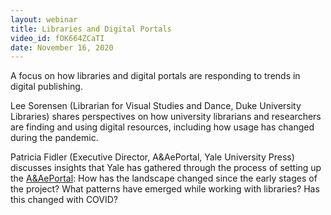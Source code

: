 ```yaml
---
layout: webinar
title: Libraries and Digital Portals
video_id: fOK664ZCaTI
date: November 16, 2020
---
```

A focus on how libraries and digital portals are responding to trends in digital publishing.

Lee Sorensen (Librarian for Visual Studies and Dance, Duke University Libraries) shares perspectives on how university librarians and researchers are finding and using digital resources, including how usage has changed during the pandemic.

Patricia Fidler (Executive Director, A&AePortal, Yale University Press) discusses insights that Yale has gathered through the process of setting up the [A&AePortal](https://aaeportal.com/?id=-827&cid=-827): How has the landscape changed since the early stages of the project? What patterns have emerged while working with libraries? Has this changed with COVID?

